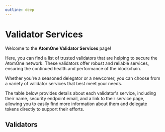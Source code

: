 ```yaml
---
outline: deep
---
```


# Validator Services

Welcome to the **AtomOne Validator Services** page! 

Here, you can find a list of trusted validators that are helping to secure the AtomOne network. These validators offer robust and reliable services, ensuring the continued health and performance of the blockchain. 

Whether you're a seasoned delegator or a newcomer, you can choose from a variety of validator services that best meet your needs.

The table below provides details about each validator's service, including their name, security endpoint email, and a link to their service page, allowing you to easily find more information about them and delegate tokens directly to support their efforts.

## Validators

<ValidatorRegistry />

